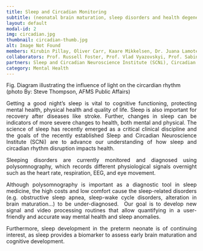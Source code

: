 ```yaml
---
title: Sleep and Circadian Monitoring
subtitle: (neonatal brain maturation, sleep disorders and health degeneration)
layout: default
modal-id: 2
img: circadian.jpg
thumbnail: circadian-thumb.jpg 
alt: Image Not Found
members: Kirubin Pillay, Oliver Carr, Kaare Mikkelsen, Dr. Juana Lamote de Grignon Perez
collaborators: Prof. Russell Foster, Prof. Vlad Vyazovskyi, Prof. Sabine Van Huffel (KU Leuven, Belgium), Prof. Gunnar Naulaers (University Hospitals Leuven, Belgium)
partners: Sleep and Circadian Neuroscience Institute (SCNi), Circadian Therapeutics
category: Mental Health
---
```

Fig. Diagram illustrating the influence of light on the circardian rhythm (photo By: Steve Thompson, AFMS Public Affairs)

<p align="justify">Getting a good night’s sleep is vital to cognitive functioning, protecting mental health, physical health and quality of life. Sleep is also important for recovery after diseases like stroke. Further, changes in sleep can be indicators of more severe changes to health, both mental and physical. 
The science of sleep has recently emerged as a critical clinical discipline and the goals of the recently established Sleep and Circadian Neuroscience Institute (SCNi) are to advance our understanding of how sleep and circadian rhythm disruption impacts health. </p>


<p align="justify">Sleeping disorders are currently monitored and diagnosed using polysomnography, which records different physiological signals overnight such as the heart rate, respiration, EEG, and eye movement. </p>

<p align="justify">Although polysomnography is important as a diagnostic tool in sleep medicine, the high costs and low comfort cause the sleep-related disorders (e.g. obstructive sleep apnea, sleep-wake cycle disorders, alteration in brain maturation...) to be under-diagnosed.  Our goal is to develop new signal and video processing routines that allow quantifying in a user-friendly and accurate way mental health and sleep anomalies.</p>

<p align="justify">Furthermore, sleep development in the preterm neonate is of continuing interest, as sleep provides a biomarker to assess early brain maturation and cognitive development.</p>

